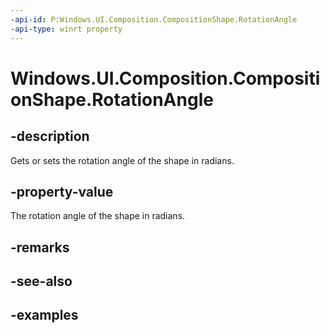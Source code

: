```yaml
---
-api-id: P:Windows.UI.Composition.CompositionShape.RotationAngle
-api-type: winrt property
---
```


<!-- Property syntax.
public float RotationAngle { get;  set; }
-->

# Windows.UI.Composition.CompositionShape.RotationAngle

## -description

Gets or sets the rotation angle of the shape in radians.



## -property-value

The rotation angle of the shape in radians.

## -remarks

## -see-also

## -examples

